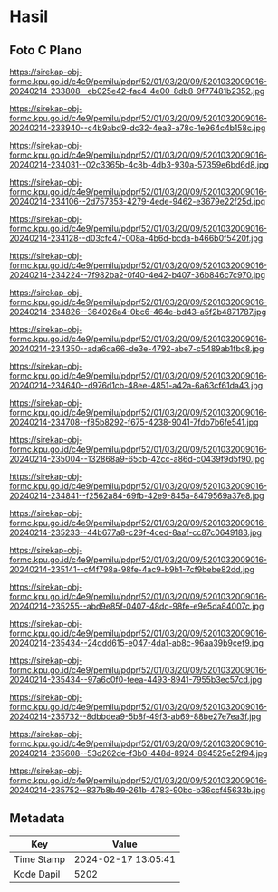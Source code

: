 # Hasil

## Foto C Plano

https://sirekap-obj-formc.kpu.go.id/c4e9/pemilu/pdpr/52/01/03/20/09/5201032009016-20240214-233808--eb025e42-fac4-4e00-8db8-9f77481b2352.jpg

https://sirekap-obj-formc.kpu.go.id/c4e9/pemilu/pdpr/52/01/03/20/09/5201032009016-20240214-233940--c4b9abd9-dc32-4ea3-a78c-1e964c4b158c.jpg

https://sirekap-obj-formc.kpu.go.id/c4e9/pemilu/pdpr/52/01/03/20/09/5201032009016-20240214-234031--02c3365b-4c8b-4db3-930a-57359e6bd6d8.jpg

https://sirekap-obj-formc.kpu.go.id/c4e9/pemilu/pdpr/52/01/03/20/09/5201032009016-20240214-234106--2d757353-4279-4ede-9462-e3679e22f25d.jpg

https://sirekap-obj-formc.kpu.go.id/c4e9/pemilu/pdpr/52/01/03/20/09/5201032009016-20240214-234128--d03cfc47-008a-4b6d-bcda-b466b0f5420f.jpg

https://sirekap-obj-formc.kpu.go.id/c4e9/pemilu/pdpr/52/01/03/20/09/5201032009016-20240214-234224--7f982ba2-0f40-4e42-b407-36b846c7c970.jpg

https://sirekap-obj-formc.kpu.go.id/c4e9/pemilu/pdpr/52/01/03/20/09/5201032009016-20240214-234826--364026a4-0bc6-464e-bd43-a5f2b4871787.jpg

https://sirekap-obj-formc.kpu.go.id/c4e9/pemilu/pdpr/52/01/03/20/09/5201032009016-20240214-234350--ada6da66-de3e-4792-abe7-c5489ab1fbc8.jpg

https://sirekap-obj-formc.kpu.go.id/c4e9/pemilu/pdpr/52/01/03/20/09/5201032009016-20240214-234640--d976d1cb-48ee-4851-a42a-6a63cf61da43.jpg

https://sirekap-obj-formc.kpu.go.id/c4e9/pemilu/pdpr/52/01/03/20/09/5201032009016-20240214-234708--f85b8292-f675-4238-9041-7fdb7b6fe541.jpg

https://sirekap-obj-formc.kpu.go.id/c4e9/pemilu/pdpr/52/01/03/20/09/5201032009016-20240214-235004--132868a9-65cb-42cc-a86d-c0439f9d5f90.jpg

https://sirekap-obj-formc.kpu.go.id/c4e9/pemilu/pdpr/52/01/03/20/09/5201032009016-20240214-234841--f2562a84-69fb-42e9-845a-8479569a37e8.jpg

https://sirekap-obj-formc.kpu.go.id/c4e9/pemilu/pdpr/52/01/03/20/09/5201032009016-20240214-235233--44b677a8-c29f-4ced-8aaf-cc87c0649183.jpg

https://sirekap-obj-formc.kpu.go.id/c4e9/pemilu/pdpr/52/01/03/20/09/5201032009016-20240214-235141--cf4f798a-98fe-4ac9-b9b1-7cf9bebe82dd.jpg

https://sirekap-obj-formc.kpu.go.id/c4e9/pemilu/pdpr/52/01/03/20/09/5201032009016-20240214-235255--abd9e85f-0407-48dc-98fe-e9e5da84007c.jpg

https://sirekap-obj-formc.kpu.go.id/c4e9/pemilu/pdpr/52/01/03/20/09/5201032009016-20240214-235434--24ddd615-e047-4da1-ab8c-96aa39b9cef9.jpg

https://sirekap-obj-formc.kpu.go.id/c4e9/pemilu/pdpr/52/01/03/20/09/5201032009016-20240214-235434--97a6c0f0-feea-4493-8941-7955b3ec57cd.jpg

https://sirekap-obj-formc.kpu.go.id/c4e9/pemilu/pdpr/52/01/03/20/09/5201032009016-20240214-235732--8dbbdea9-5b8f-49f3-ab69-88be27e7ea3f.jpg

https://sirekap-obj-formc.kpu.go.id/c4e9/pemilu/pdpr/52/01/03/20/09/5201032009016-20240214-235608--53d262de-f3b0-448d-8924-894525e52f94.jpg

https://sirekap-obj-formc.kpu.go.id/c4e9/pemilu/pdpr/52/01/03/20/09/5201032009016-20240214-235752--837b8b49-261b-4783-90bc-b36ccf45633b.jpg


## Metadata

| Key        | Value               |
| ---------- | ------------------- |
| Time Stamp | 2024-02-17 13:05:41 |
| Kode Dapil | 5202                |



